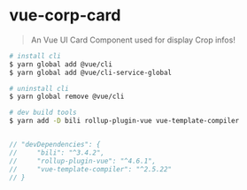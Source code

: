 # vue-corp-card

> An Vue UI Card Component used for display Crop infos!

```sh
# install cli
$ yarn global add @vue/cli
$ yarn global add @vue/cli-service-global

# uninstall cli
$ yarn global remove @vue/cli

```

```sh
# dev build tools
$ yarn add -D bili rollup-plugin-vue vue-template-compiler

```

```js

// "devDependencies": {
//     "bili": "^3.4.2",
//     "rollup-plugin-vue": "^4.6.1",
//     "vue-template-compiler": "^2.5.22"
// }

```
